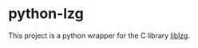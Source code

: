 # python-lzg

This project is a python wrapper for the C library [liblzg](http://liblzg.bitsnbites.eu/).

